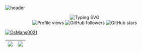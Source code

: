 ![header](https://capsule-render.vercel.app/api?type=soft&color=timeAuto&fontColor=timeAuto&text=Hi%20there%20👋,%20I'm%20DsMans0021%20😁&fontSize=40&fontAlignY=55)
<!-- ![DsMans0021's github stats](https://github-readme-stats.vercel.app/api?username=DsMans0021&show_icons=true&include_all_commits=true&count_private=true&line_height=30) -->

<div align="center">
  <img src="https://readme-typing-svg.herokuapp.com?font=Fira+Code&pause=1000&color=008B8B&center=true&vCenter=true&width=500&lines=Game+Developer;Cyber+Security+Intermediate;Hacker;Otaku;Frontend+Web+Developer" alt="Typing SVG" />
</div>
<div align="center">
  <img src="https://komarev.com/ghpvc/?username=DsMans0021&color=00008B&style=flat-square&label=Profile+Views" alt="Profile views" />
  <img src="https://img.shields.io/github/followers/DsMans0021?style=flat-square&color=00008B" alt="GitHub followers" />
  <img src="https://img.shields.io/github/stars/DsMans0021?style=flat-square&color=00008B" alt="GitHub stars" />
</div>
<p align="left"> <a href="https://github.com/ryo-ma/github-profile-trophy"><img src="https://github-profile-trophy.vercel.app/?username=DsMans0021" alt="DsMans0021" /></a> </p>

<div align="center">

| <a href="https://github.com/DsMans0021?tab=repositories"><img align="center" src="https://github-readme-stats.vercel.app/api?username=DsMans0021&show_icons=true&theme=transparent&hide_border=true&include_all_commits=true" /></a> | <a href="https://github.com/DsMans0021?tab=repositories"><img align="center" src="https://github-readme-stats.vercel.app/api/top-langs/?username=DsMans0021&show_icons=true&theme=transparent&hide_border=true&langs_count=10&layout=compact&exclude_repo=personal-website" /></a> |
| ------------- | ------------- |
